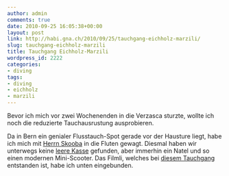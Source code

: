 ```yaml
---
author: admin
comments: true
date: 2010-09-25 16:05:38+00:00
layout: post
link: http://habi.gna.ch/2010/09/25/tauchgang-eichholz-marzili/
slug: tauchgang-eichholz-marzili
title: Tauchgang Eichholz-Marzili
wordpress_id: 2222
categories:
- diving
tags:
- diving
- eichholz
- marzili
---
```


Bevor ich mich vor zwei Wochenenden in die Verzasca sturzte, wollte ich noch die reduzierte Tauchausrustung ausprobieren.




Da in Bern ein genialer Flusstauch-Spot gerade vor der Hausture liegt, habe ich mich mit [Herrn Skooba](http://www.skooba.com/) in die Fluten gewagt. Diesmal haben wir unterwegs keine [leere Kasse](http://habi.gna.ch/2009/09/29/eichholz-marzili/) gefunden, aber immerhin ein Natel und so einen modernen Mini-Scooter. Das Filmli, welches bei [diesem Tauchgang](http://habi.gna.ch/divelog/2010.09.10.eichholz-marzili.pdf) entstanden ist, habe ich unten eingebunden.



